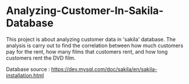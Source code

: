 # Analyzing-Customer-In-Sakila-Database

This project is about analyzing customer data in 'sakila' database. The analysis is carry out to find the correlation between how much customers pay for the rent, how many films that customers rent, and how long customers rent the DVD film.

Database source : https://dev.mysql.com/doc/sakila/en/sakila-installation.html
